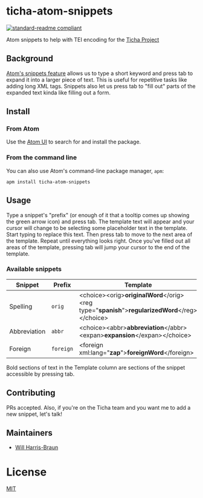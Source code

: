 # ticha-atom-snippets

[![standard-readme compliant](https://img.shields.io/badge/readme%20style-standard-brightgreen.svg?style=flat-square)](https://github.com/RichardLitt/standard-readme)

Atom snippets to help with TEI encoding for the [Ticha Project](https://ticha.haverford.edu/en/)

## Background

[Atom's snippets feature](https://flight-manual.atom.io/using-atom/sections/snippets/) allows us to type a short keyword and press tab to expand it into a larger piece of text. This is useful for repetitive tasks like adding long XML tags. Snippets also let us press tab to "fill out" parts of the expanded text kinda like filling out a form.

## Install

### From Atom

Use the [Atom UI](https://flight-manual.atom.io/using-atom/sections/atom-packages/#atom-packages) to search for and install the package.

### From the command line

You can also use Atom's command-line package manager, `apm`:

```
apm install ticha-atom-snippets
```

## Usage

Type a snippet's "prefix" (or enough of it that a tooltip comes up showing the green arrow icon) and press tab. The template text will appear and your cursor will change to be selecting some placeholder text in the template. Start typing to replace this text. Then press tab to move to the next area of the template. Repeat until everything looks right. Once you've filled out all areas of the template, pressing tab will jump your cursor to the end of the template.

### Available snippets

| Snippet      | Prefix    | Template                                                                                        |
|--------------|-----------|-------------------------------------------------------------------------------------------------|
| Spelling     | `orig`    | \<choice>\<orig>**originalWord**\</orig>\<reg type="**spanish**">**regularizedWord**\</reg>\</choice> |
| Abbreviation | `abbr`    | \<choice>\<abbr>**abbreviation**\</abbr>\<expan>**expansion**\</expan>\</choice>                      |
| Foreign      | `foreign` | \<foreign xml:lang="**zap**">**foreignWord**\</foreign>                                           |

Bold sections of text in the Template column are sections of the snippet accessible by pressing tab.

## Contributing

PRs accepted. Also, if you're on the Ticha team and you want me to add a new snippet, let's talk!

## Maintainers

* [Will Harris-Braun](https://github.com/qubist)

# License

[MIT](./LICENSE)
